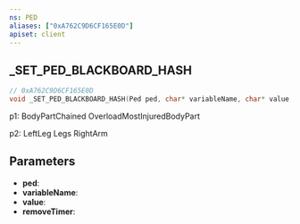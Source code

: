 ```yaml
---
ns: PED
aliases: ["0xA762C9D6CF165E0D"]
apiset: client
---
```

## _SET_PED_BLACKBOARD_HASH

```c
// 0xA762C9D6CF165E0D
void _SET_PED_BLACKBOARD_HASH(Ped ped, char* variableName, char* value, int removeTimer);
```

p1:
BodyPartChained
OverloadMostInjuredBodyPart

p2:
LeftLeg
Legs
RightArm

## Parameters
* **ped**:
* **variableName**:
* **value**:
* **removeTimer**: